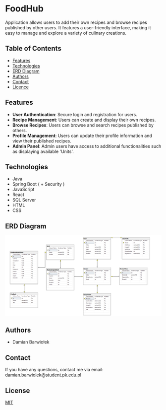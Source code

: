 # FoodHub

Application allows users to add their own recipes and browse recipes published by other users. It features a user-friendly interface, making it easy to manage and explore a variety of culinary creations.

## Table of Contents

- [Features](#features)
- [Technologies](#technologies)
- [ERD Diagram](#erd-diagram)
- [Authors](#authors)
- [Contact](#contact)
- [Licence](#license)

## Features

- **User Authentication**: Secure login and registration for users.
- **Recipe Management**: Users can create and display their own recipes.
- **Browse Recipes**: Users can browse and search recipes published by others.
- **Profile Management**: Users can update their profile information and view their published recipes.
- **Admin Panel**: Admin users have access to additional functionalities such as displaying available 'Units'.

## Technologies
- Java
- Spring Boot ( + Security )
- JavaScript
- React
- SQL Server
- HTML
- CSS

## ERD Diagram

![ERD](./DiagramERD.png)

## Authors

-   Damian Barwiołek

## Contact

If you have any questions, contact me via email: damian.barwiolek@student.pk.edu.pl

## License

[MIT](https://choosealicense.com/licenses/mit/)